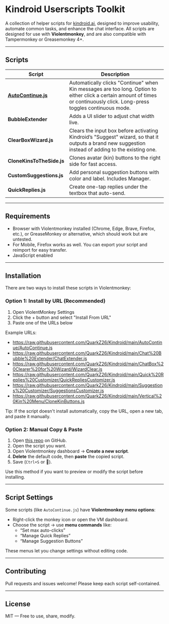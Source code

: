 # Kindroid Userscripts Toolkit

A collection of helper scripts for [kindroid.ai](https://kindroid.ai), designed to improve usability, automate common tasks, and enhance the chat interface. All scripts are designed for use with **Violentmonkey**, and are also compatible with Tampermonkey or Greasemonkey 4+.

---

## Scripts

| Script                   | Description |
|--------------------------|-------------|
| [**AutoContinue.js**](https://github.com/QuarkZ26/Kindroid/tree/main/AutoContinue)      | Automatically clicks "Continue" when Kin messages are too long. Option to either click a certain amount of times or continuously click. Long-press toggles continuous mode. |
| **BubbleExtender**       | Adds a UI slider to adjust chat width live. |
| **ClearBoxWizard.js**    | Clears the input box before activating Kindroid’s "Suggest" wizard, so that it outputs a brand new suggestion instead of adding to the existing one. |
| **CloneKinsToTheSide.js**| Clones avatar (kin) buttons to the right side for fast access. |
| **CustomSuggestions.js** | Add personal suggestion buttons with color and label. Includes Manager. |
| **QuickReplies.js**      | Create one-tap replies under the textbox that auto-send. |

---

## Requirements

- Browser with Violentmonkey installed (Chrome, Edge, Brave, Firefox, etc.), or GreaseMonkey or alternative, which should work but are untested.
- For Mobile, Firefox works as well. You can export your script and reimport for easy transfer.
- JavaScript enabled

---

## Installation

There are two ways to install these scripts in Violentmonkey:

### Option 1: Install by URL (Recommended)

1. Open ViolentMonkey Settings
2. Click the + button and select "Install From URL"
3. Paste one of the URLs below

Example URLs:

- https://raw.githubusercontent.com/QuarkZ26/Kindroid/main/AutoContinue/AutoContinue.js  
- https://raw.githubusercontent.com/QuarkZ26/Kindroid/main/Chat%20Bubble%20Extender/ChatExtender.js  
- https://raw.githubusercontent.com/QuarkZ26/Kindroid/main/ChatBox%20Clearer%20for%20Wizard/WizardClear.js  
- https://raw.githubusercontent.com/QuarkZ26/Kindroid/main/Quick%20Replies%20Customizer/QuickRepliesCustomizer.js  
- https://raw.githubusercontent.com/QuarkZ26/Kindroid/main/Suggestions%20Customizer/SuggestionsCustomizer.js  
- https://raw.githubusercontent.com/QuarkZ26/Kindroid/main/Vertical%20Kin%20Menu/CloneKinButtons.js  

Tip: If the script doesn't install automatically, copy the URL, open a new tab, and paste it manually.

### Option 2: Manual Copy & Paste

1. Open [this repo](https://github.com/QuarkZ26/Kindroid) on GitHub.
2. Open the script you want.
3. Open Violentmonkey dashboard → **Create a new script**.
4. **Delete** the default code, then **paste** the copied script.
5. Save (`Ctrl+S` or 💾).

Use this method if you want to preview or modify the script before installing.

---

## Script Settings

Some scripts (like `AutoContinue.js`) have **Violentmonkey menu options**:

- Right-click the monkey icon or open the VM dashboard.
- Choose the script → use **menu commands** like:
  - “Set max auto-clicks”
  - “Manage Quick Replies”
  - “Manage Suggestion Buttons”

These menus let you change settings without editing code.

---

## Contributing

Pull requests and issues welcome! Please keep each script self-contained.

---

## License

MIT — Free to use, share, modify.
